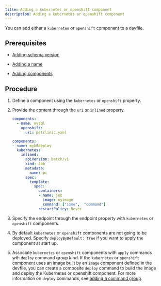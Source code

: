 ```yaml
---
title: Adding a kubernetes or openshift component
description: Adding a kubernetes or openshift component
---
```


You can add either a `kubernetes` or `openshift` component to a devfile.

## Prerequisites

- [Adding schema version](./versions)

- [Adding a name](./metadata)

- [Adding components](./adding-components)

## Procedure

1. Define a component using the `kubernetes` or `openshift` property.

2. Provide the content through the `uri` or `inlined` property.

    ```yaml {% title="Adding an openshift component using the uri property" filename="devfile.yaml" %}
    components:
      - name: mysql
        openshift:
          uri: petclinic.yaml
    ```

    ```yaml {% title="Adding a kubernetes component using the inlined property" filename="devfile.yaml" %}
    components:
    - name: myk8deploy
      kubernetes:
        inlined:
          apiVersion: batch/v1
          kind: Job
          metadata:
            name: pi
          spec:
            template:
              spec:
                containers:
                - name: job
                  image: myimage
                  command: ["some",  "command"]
                restartPolicy: Never
    ```

3. Specify the endpoint through the endpoint property with `kubernetes`
    or `openshift` components.

4. By default `kubernetes` or `openshift` components are not going to
    be deployed. Specify `deployByDefault: true` if you want to apply the
    component at start up.

5. Associate `kubernetes` or `openshift` components with `apply`
    commands wth `deploy` command group kind. If the `kubernetes` or
    `openshift` component uses an image built by an `image` component
    defined in the devfile, you can create a composite `deploy` command
    to build the image and deploy the Kubernetes or openshift component.
    For more information on `deploy` commands, see [adding a command group](./adding-a-command-group).
